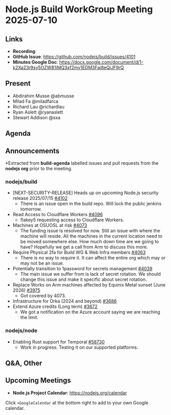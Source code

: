 # Node.js  Build WorkGroup Meeting 2025-07-10

## Links

* **Recording**:  
* **GitHub Issue**: https://github.com/nodejs/build/issues/4101
* **Minutes Google Doc**: https://docs.google.com/document/d/1-k2Xa23r9sy5OZW81iMQ3xf2mv1EDM3Fai8eQiJF9rQ

## Present

* Abdirahim Musse @abmusse
* Milad Fa @miladfarca
* Richard Lau @richardlau
* Ryan Aslett @ryanaslett
* Stewart Addison @sxa


## Agenda

## Announcements

*Extracted from **build-agenda** labelled issues and pull requests from the **nodejs org** prior to the meeting.

### nodejs/build

* [NEXT-SECURITY-RELEASE] Heads up on upcoming Node.js security release 2025/07/15 [#4102](https://github.com/nodejs/build/issues/4102)
  * There is an issue open in the build repo. Will lock the public jenkins tomorrow.
* Read Access to Cloudflare Workers [#4096](https://github.com/nodejs/build/issues/4096)
  * flakey5 requesting access to Cloudflare Workers.
* Machines at OSUOSL at risk [#4073](https://github.com/nodejs/build/issues/4073)
  * The funding issue is resolved for now. Still an issue with where the machine will reside. All the machines in the current location need to be moved somewhere else. How much down time are we going to have? Hopefully we get a call from Arm to discuss this more.
* Require Physical 2fa for Build WG & Web Infra members [#4063](https://github.com/nodejs/build/issues/4063)
  * There is no way to require it. It can affect the entire org which may or may not be an issue.
* Potentially transition to 1password for secrets management [#4039](https://github.com/nodejs/build/issues/4039)
  * The main issue we suffer from is lack of secret rotation. We should change this issue and make it specific about secret rotation.
* Replace Works on Arm machines affected by Equinix Metal sunset (June 2026) [#3975](https://github.com/nodejs/build/issues/3975)
  * Got covered by 4073.
* Infrastructure for Orka (2024 and beyond) [#3686](https://github.com/nodejs/build/issues/3686)  
* Extend Azure credits (Long term) [#3672](https://github.com/nodejs/build/issues/3672)
  * We got a notification on the Azure account saying we are reaching the limit.

### nodejs/node

* Enabling Rust support for Temporal [#58730](https://github.com/nodejs/node/issues/58730)
  * Work in progress. Testing it on our supported platforms.

## Q&A, Other

## Upcoming Meetings

* **Node.js Project Calendar**: <https://nodejs.org/calendar>

Click `+GoogleCalendar` at the bottom right to add to your own Google calendar.
